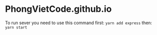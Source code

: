# PhongVietCode.github.io
To run sever you need to use this command first:
`yarn add express`
then:
`yarn start`
